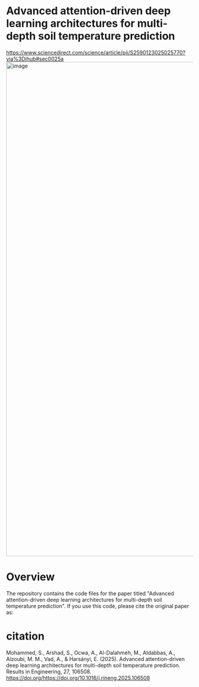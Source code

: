# Advanced attention-driven deep learning architectures for multi-depth soil temperature prediction
https://www.sciencedirect.com/science/article/pii/S2590123025025770?via%3Dihub#sec0025a
<img width="1262" height="1334" alt="image" src="https://github.com/user-attachments/assets/8e62dddf-5f50-4b8c-8e51-d39522623c07" />
# Overview
The repository contains the code files for the paper titled "Advanced attention-driven deep learning architectures for multi-depth soil temperature prediction". 
If you use this code, please cite the original paper as: 
# citation
Mohammed, S., Arshad, S., Ocwa, A., Al-Dalahmeh, M., Aldabbas, A., Alzoubi, M. M., Vad, A., & Harsányi, E. (2025). Advanced attention-driven deep learning architectures for multi-depth soil temperature prediction. Results in Engineering, 27, 106508. https://doi.org/https://doi.org/10.1016/j.rineng.2025.106508 
